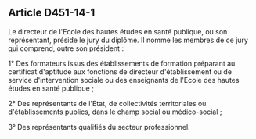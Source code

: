 ## Article D451-14-1

Le directeur de l'Ecole des hautes études en santé publique, ou son représentant, préside le jury du diplôme.
Il nomme les membres de ce jury qui comprend, outre son président :

1° Des formateurs issus des établissements de formation préparant au certificat d'aptitude aux fonctions de
directeur d'établissement ou de service d'intervention sociale ou des enseignants de l'Ecole des hautes études
en santé publique ;

2° Des représentants de l'Etat, de collectivités territoriales ou d'établissements publics, dans le champ social
ou médico-social ;

3° Des représentants qualifiés du secteur professionnel.

